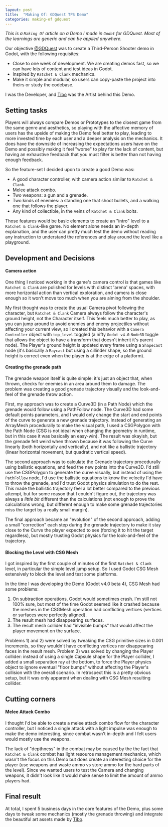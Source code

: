 ```yaml
---
layout: post
title:  "Making Of: GDQuest TPS Demo"
categories: making-of gdquest
---
```


*This is a `Making Of` article on a Demo I made in `Godot` for GDQuest. Most of the learnings are generic and can be applied anywhere.*

Our objective [@GDQuest](https://www.gdquest.com/) was to create a Third-Person Shooter demo in Godot, with the following requisites:

- Close to one week of development. We are creating demos fast, so we can have lots of content and test ideas in Godot.
- Inspired by `Ratchet & Clank` mechanics.
- Make it simple and modular, so users can copy-paste the project into theirs or study the codebase.

I was the Developer, and [Tibo](https://twitter.com/heytibo) was the Artist behind this Demo.

## Setting tasks

Players will always compare Demos or Prototypes to the closest game from the same genre and aesthetics, so playing with the affective memory of users has the upside of making the Demo feel better to play, leading to more invested time by each user and a deeper analysis on the mechanics. It does have the downside of increasing the expectations users have on the Demo and possibly making it feel "worse" to play for the lack of content, but having an exhaustive feedback that you must filter is better than not having enough feedback.

So the feature-set I decided upon to create a good Demo was:

- A good character controller, with camera action similar to `Ratchet & Clank`.
- Melee attack combo.
- Two weapons: a gun and a grenade.
- Two kinds of enemies: a standing one that shoot bullets, and a walking one that follows the player.
- Any kind of collectible, in the veins of `Ratchet & Clank` bolts.

Those features would be basic elements to create an "intro" level to a `Ratchet & Clank`-like game. No element alone needs an in-depth explanation, and the user can pretty much test the demo without reading any instruction to understand the references and play around the level like a playground.

## Development and Decisions

#### Camera action

One thing I noticed working in the game's camera control is that games like `Ratchet & Clank` are polished for levels with distinct 'arena' spaces, with more horizontal action than vertical exploration, and camera is close enough so it won't move too much when you are aiming from the shoulder.

My first thought was to create the usual Camera pivot following the character, but `Ratchet & Clank` Camera always follow the character's ground height, not the Character itself. This feels much better to play, as you can jump around to avoid enemies and enemy projectiles without affecting your current view, so I created this behavior with a `Camera Controller` object with `top_level` toggled (a nifty `Godot v4.0` `Node3D` toggle that allows the object to have a transform that doesn't inherit it's parent node). The Player's ground height is updated every frame using a `Shapecast` node (it's basically a `Raycast` but using a cillinder shape, so the ground height is correct even when the player is at the edge of a platform).

#### Creating the grenade path

The grenade weapon itself is quite simple: it's just an object that, when thrown, checks for enemies in an area around them to damage. The problem was creating a good grenade trajectory visually and the look-and-feel of the grenade throw action.

First, my approach was to create a Curve3D (in a Path Node) which the grenade would follow using a PathFollow node. The Curve3D had some default points parameters, and I would only change the start and end points of the curve to generate a new grenade trajectory. Instead of generating an ArrayMesh procedurally to make the visual path, I used a CSGPolygon with the Path Node (CSG is not ideal when changing the geometry in runtime, but in this case it was basically an easy-win). The result was okayish, but the grenade felt weird when thrown because it was following the Curve linearly (both horizontally and vertically), and not like a ballistic trajectory (linear horizontal movement, but quadratic vertical speed).

The second approach was to calculate the Grenade trajectory procedurally using ballistic equations, and feed the new points into the Curve3D. I'd still use the CSGPolygon to generate the curve visually, but instead of using the `PathFollow` node, I'd use the ballistic equations to know the velocity I'd have to throw the grenade, and I'd trust Godot physics simulation to do the rest. This made the ballistic trajectory feel a lot better compared to the previous attempt, but for some reason that I couldn't figure out, the trajectory was always a *little bit* different than the calculations (not enough to prove the calculations wrong, but different enough to make some grenade trajectories miss the target by a really small margin).

The final approach became an "evolution" of the second approach, adding a small "correction" each step during the grenade trajectory to make it stay close to the Curve the player expected to see (forcing it to hit the target regardless), but mostly trusting Godot physics for the look-and-feel of the trajectory.

#### Blocking the Level with CSG Mesh

I got inspired by the first couple of minutes of the first `Ratchet & Clank` level, in particular the simple level jump setup. So I used Godot CSG Mesh extensively to block the level and test some platforms.

In the time I was developing the Demo (Godot v4.0 beta 4), CSG Mesh had some problems:

1) On subtraction operations, Godot would sometimes crash. I'm still not 100% sure, but most of the time Godot seemed like it crashed because the meshes in the CSGMesh operation had conflicting vertices (vertices or surfaces were perfectly aligned).
2) The result mesh had disappearing surfaces.
3) The result mesh collider had "invisible bumps" that would affect the player movement on the surface.

Problems 1) and 2) were solved by tweaking the CSG primitive sizes in 0.001 increments, so they wouldn't have conflicting vertices nor disappearing faces in the result mesh. Problem 3) was solved by changing the Player collider: instead of using a single Capsule shape for the Player collider, I added a small separation ray at the bottom, to force the Player physics object to ignore eventual "floor bumps" without affecting the Player's collision with the overall scenario. In retrospect this is a pretty obvious setup, but it was only apparent when dealing with CSG Mesh resulting collider.

## Cutting corners

#### Melee Attack Combo

I thought I'd be able to create a melee attack combo flow for the character controller, but I noticed a single attack with a light impulse was enough to make the demo interesting, since combat wasn't in-depth and I felt users would mostly use the weapons.

The lack of "depthness" in the combat may be caused by the the fact that `Ratchet & Clank` combat has light resource management mechanics, which wasn't the focus on this Demo but does create an interesting choice for the player (use weapons and waste ammo vs store ammo for the hard parts of the level). Since we wanted users to test the Camera and changing weapons, it didn't look like it would make sense to limit the amount of ammo players had.

## Final result

At total, I spent 5 business days in the core features of the Demo, plus some days to tweak some mechanics (mostly the grenade throwing) and integrate the beautiful art assets made by [Tibo](https://twitter.com/heytibo).

